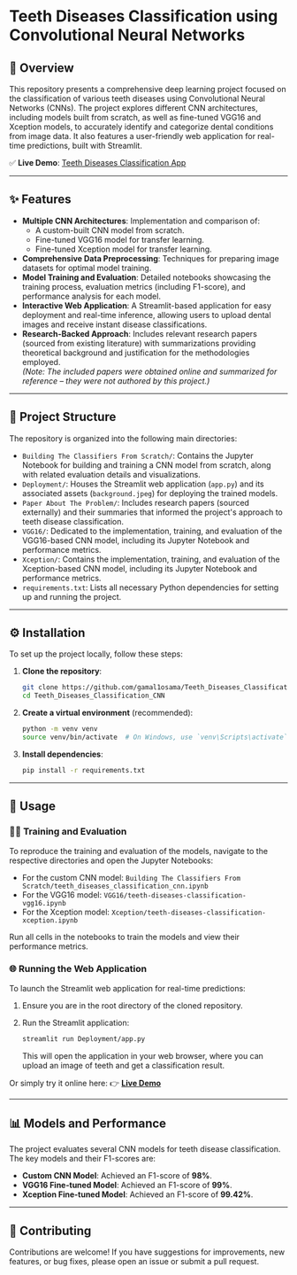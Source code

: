 # Teeth Diseases Classification using Convolutional Neural Networks

## 🦷 Overview

This repository presents a comprehensive deep learning project focused on the classification of various teeth diseases using Convolutional Neural Networks (CNNs). The project explores different CNN architectures, including models built from scratch, as well as fine-tuned VGG16 and Xception models, to accurately identify and categorize dental conditions from image data. It also features a user-friendly web application for real-time predictions, built with Streamlit.

✅ **Live Demo**: [Teeth Diseases Classification App](https://teeth-diseases-classification.streamlit.app/)

---

## ✨ Features

- **Multiple CNN Architectures**: Implementation and comparison of:
  - A custom-built CNN model from scratch.
  - Fine-tuned VGG16 model for transfer learning.
  - Fine-tuned Xception model for transfer learning.
- **Comprehensive Data Preprocessing**: Techniques for preparing image datasets for optimal model training.
- **Model Training and Evaluation**: Detailed notebooks showcasing the training process, evaluation metrics (including F1-score), and performance analysis for each model.
- **Interactive Web Application**: A Streamlit-based application for easy deployment and real-time inference, allowing users to upload dental images and receive instant disease classifications.
- **Research-Backed Approach**: Includes relevant research papers (sourced from existing literature) with summarizations providing theoretical background and justification for the methodologies employed.  
  *(Note: The included papers were obtained online and summarized for reference – they were not authored by this project.)*

---

## 📂 Project Structure

The repository is organized into the following main directories:

- `Building The Classifiers From Scratch/`: Contains the Jupyter Notebook for building and training a CNN model from scratch, along with related evaluation details and visualizations.
- `Deployment/`: Houses the Streamlit web application (`app.py`) and its associated assets (`background.jpeg`) for deploying the trained models.
- `Paper About The Problem/`: Includes research papers (sourced externally) and their summaries that informed the project's approach to teeth disease classification.
- `VGG16/`: Dedicated to the implementation, training, and evaluation of the VGG16-based CNN model, including its Jupyter Notebook and performance metrics.
- `Xception/`: Contains the implementation, training, and evaluation of the Xception-based CNN model, including its Jupyter Notebook and performance metrics.
- `requirements.txt`: Lists all necessary Python dependencies for setting up and running the project.

---

## ⚙️ Installation

To set up the project locally, follow these steps:

1. **Clone the repository**:

    ```bash
    git clone https://github.com/gamal1osama/Teeth_Diseases_Classification_CNN.git
    cd Teeth_Diseases_Classification_CNN
    ```

2. **Create a virtual environment** (recommended):

    ```bash
    python -m venv venv
    source venv/bin/activate  # On Windows, use `venv\Scripts\activate`
    ```

3. **Install dependencies**:

    ```bash
    pip install -r requirements.txt
    ```

---

## 🚀 Usage

### 🏋️‍♂️ Training and Evaluation

To reproduce the training and evaluation of the models, navigate to the respective directories and open the Jupyter Notebooks:

- For the custom CNN model: `Building The Classifiers From Scratch/teeth_diseases_classification_cnn.ipynb`
- For the VGG16 model: `VGG16/teeth-diseases-classification-vgg16.ipynb`
- For the Xception model: `Xception/teeth-diseases-classification-xception.ipynb`

Run all cells in the notebooks to train the models and view their performance metrics.

### 🌐 Running the Web Application

To launch the Streamlit web application for real-time predictions:

1. Ensure you are in the root directory of the cloned repository.
2. Run the Streamlit application:

    ```bash
    streamlit run Deployment/app.py
    ```

    This will open the application in your web browser, where you can upload an image of teeth and get a classification result.

Or simply try it online here: 👉 [**Live Demo**](https://teeth-diseases-classification.streamlit.app/)

---

## 📊 Models and Performance

The project evaluates several CNN models for teeth disease classification. The key models and their F1-scores are:

- **Custom CNN Model**: Achieved an F1-score of **98%**.
- **VGG16 Fine-tuned Model**: Achieved an F1-score of **99%**.
- **Xception Fine-tuned Model**: Achieved an F1-score of **99.42%**.

---

## 🤝 Contributing

Contributions are welcome! If you have suggestions for improvements, new features, or bug fixes, please open an issue or submit a pull request.
